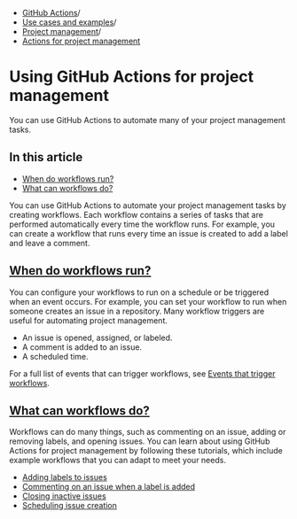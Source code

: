   * [GitHub Actions](https://docs.github.com/en/actions "GitHub Actions")/
  * [Use cases and examples](https://docs.github.com/en/actions/use-cases-and-examples "Use cases and examples")/
  * [Project management](https://docs.github.com/en/actions/use-cases-and-examples/project-management "Project management")/
  * [Actions for project management](https://docs.github.com/en/actions/use-cases-and-examples/project-management/using-github-actions-for-project-management "Actions for project management")


# Using GitHub Actions for project management
You can use GitHub Actions to automate many of your project management tasks.
## In this article
  * [When do workflows run?](https://docs.github.com/en/actions/use-cases-and-examples/project-management/using-github-actions-for-project-management#when-do-workflows-run)
  * [What can workflows do?](https://docs.github.com/en/actions/use-cases-and-examples/project-management/using-github-actions-for-project-management#what-can-workflows-do)


You can use GitHub Actions to automate your project management tasks by creating workflows. Each workflow contains a series of tasks that are performed automatically every time the workflow runs. For example, you can create a workflow that runs every time an issue is created to add a label and leave a comment.
## [When do workflows run?](https://docs.github.com/en/actions/use-cases-and-examples/project-management/using-github-actions-for-project-management#when-do-workflows-run)
You can configure your workflows to run on a schedule or be triggered when an event occurs. For example, you can set your workflow to run when someone creates an issue in a repository.
Many workflow triggers are useful for automating project management.
  * An issue is opened, assigned, or labeled.
  * A comment is added to an issue.
  * A scheduled time.


For a full list of events that can trigger workflows, see [Events that trigger workflows](https://docs.github.com/en/actions/using-workflows/events-that-trigger-workflows).
## [What can workflows do?](https://docs.github.com/en/actions/use-cases-and-examples/project-management/using-github-actions-for-project-management#what-can-workflows-do)
Workflows can do many things, such as commenting on an issue, adding or removing labels, and opening issues.
You can learn about using GitHub Actions for project management by following these tutorials, which include example workflows that you can adapt to meet your needs.
  * [Adding labels to issues](https://docs.github.com/en/actions/managing-issues-and-pull-requests/adding-labels-to-issues)
  * [Commenting on an issue when a label is added](https://docs.github.com/en/actions/managing-issues-and-pull-requests/commenting-on-an-issue-when-a-label-is-added)
  * [Closing inactive issues](https://docs.github.com/en/actions/managing-issues-and-pull-requests/closing-inactive-issues)
  * [Scheduling issue creation](https://docs.github.com/en/actions/managing-issues-and-pull-requests/scheduling-issue-creation)


